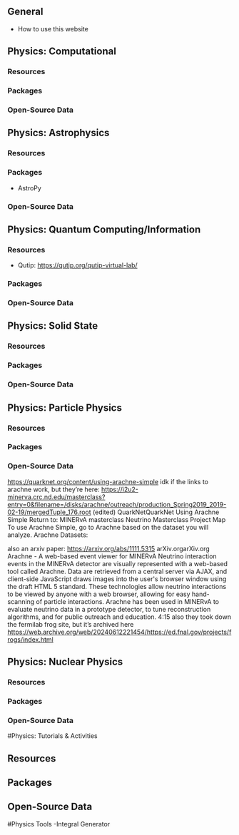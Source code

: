 ## General
- How to use this website


## Physics: Computational
### Resources
### Packages
### Open-Source Data


## Physics: Astrophysics 
### Resources
### Packages
- AstroPy
### Open-Source Data


## Physics: Quantum Computing/Information
### Resources
- Qutip: https://qutip.org/qutip-virtual-lab/ 
### Packages
### Open-Source Data


## Physics: Solid State
### Resources
### Packages
### Open-Source Data


## Physics: Particle Physics
### Resources
### Packages
### Open-Source Data

https://quarknet.org/content/using-arachne-simple
idk if the links to arachne work, but they’re here:
https://i2u2-minerva.crc.nd.edu/masterclass?entry=0&filename=/disks/arachne/outreach/production_Spring2019_2019-02-19/mergedTuple_176.root (edited) 
QuarkNetQuarkNet
Using Arachne Simple
Return to: MINERvA masterclass Neutrino Masterclass Project Map   To use Arachne Simple, go to Arachne based on the dataset you will analyze. Arachne Datasets:

also an arxiv paper: https://arxiv.org/abs/1111.5315
arXiv.orgarXiv.org
Arachne - A web-based event viewer for MINERvA
Neutrino interaction events in the MINERvA detector are visually represented with a web-based tool called Arachne. Data are retrieved from a central server via AJAX, and client-side JavaScript draws images into the user's browser window using the draft HTML 5 standard. These technologies allow neutrino interactions to be viewed by anyone with a web browser, allowing for easy hand-scanning of particle interactions. Arachne has been used in MINERvA to evaluate neutrino data in a prototype detector, to tune reconstruction algorithms, and for public outreach and education.
4:15
also they took down the fermilab frog site, but it’s archived here https://web.archive.org/web/20240612221454/https://ed.fnal.gov/projects/frogs/index.html


## Physics: Nuclear Physics
### Resources
### Packages
### Open-Source Data

#Physics: Tutorials & Activities
## Resources
## Packages
## Open-Source Data

#Physics Tools
-Integral Generator
